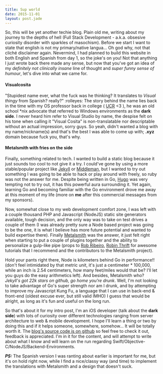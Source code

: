 ```yaml
---
title: Sup world
date: 2015-11-01
layout: post.jade
---
```


So, this will be yet another techie blog. Plain old me, writing about my journey to the depths of hell (Full Stack Development - a.k.a. obsesive curiosity disorder with sparkles of masochism). Before we start I want to state that english is not my primary/native langua... Oh god why, not that cliché disclaimer again. Nevermind, I had planned to build this website in both English and Spanish from day 1, so the joke's on you! Not that anything I just wrote back there made any sense, but now that you've got an idea of my *definitely not clinically insane* line of thought and *super funny sense of humour*, let's dive into what we came for.

#### Visualcosita

"Stupidest name ever, what the fuck was he thinking? It translates to *Visual thingy* from Spanish? really?" :rolleyes: The story behind the name lies back in the time with my OS professor back in college ( [UCR](http://www.ucr.ac.cr/) <3 ), he was an old school \*nix advocate that referred to Windows environments as the **dark side**. I never heard him refer to Visual Studio by name, the despise felt on his tone when calling it "Visual Cosita" is non-translatable nor descriptable without an actual impression, sorry guys. So yeah, didn't wanted a blog with my name/nickname(s) and that's the best I was able to come up with; **.xyz** domain because fuck you, that's why.

#### Metalsmith with fries on the side

Finally, something related to tech. I wanted to build a static blog because it just sounds too cool to not give it a try. I could've gone by using a more stable/popular project like [Jekyll](http://jekyllrb.com/) or [Middleman](https://middlemanapp.com/), but I wanted to try out something I was going to be able to hack or play around with freely, so ruby was not the answer for me. Despite being written in Go, [Hugo](http://gohugo.io/) was very tempting not to try out, it has this powerful aura surrounding it. Yet again, learning Go and becoming familiar with the Go environment drove me away at this moment of my life (more on **me** after this commercial messages from my sponsors).

Now, somewhat close to my web development comfort zone, I was left with a couple thousand PHP and Javascript (NodeJS) static site generators available, tough decision, and the only way was to take on test drives a couple of them (I was already pretty sure a Node based project was going to be the one, it is what I believe has more future potential and wanted to build expertise there). Finally [Metalsmith](https://github.com/segmentio/metalsmith) was the answer, it just felt right when starting to put a couple of plugins together and the ability to personalize a gulp-like pipe (props to [Rob Ribeiro](https://azurelogic.com/posts/building-a-blog-with-metalsmith/), [Robin Thrift](http://www.robinthrift.com/posts/metalsmith-part-1-setting-up-the-forge/) for awesome tutorials that I recommend and the contributors to the Metalsmith project).

Hold your pants right there, Node is kilometers behind Go in performance!! (don't feel intimidated by that metric unit, it's just a centimeter \* 100,000, while an inch is 2.54 centimeters, how many feet/miles would that be? I'll let you guys do the easy arithmetics left). And besides, Metalsmith who? *Jekyll's got 22k stars on github, go home you're drunk*. Well, I'm not looking to take advantage of Go's super strength nor am I drunk, and by attempting to improve my Javascript Kung Fu, a language that I can use in back-end & front-end (oldest excuse ever, but still valid IMHO) I guess that would be alright, as long as it's fun and useful on the long run.

So that's about it for my intro post, I'm an iOS developer (talk about the **dark side**) with lots of curiosity over different technologies ranging from server architecture to web & mobile development. I hope I'll learn a thing or two by doing this and if it helps someone, somewhere, somehow... It will be totally worth it. The [blog's source code is on github](https://github.com/fdoxyz/visualcosita.git) so feel free to check it out, feedback is appreciated. I'm in it for the content, and will attempt to write about what I know and will learn on the run regarding Swift/Objective-C/NodeJS/Backend-Environments.

***PS:*** The Spanish version I was ranting about earlier is important for me, but it's on hold right now, while I find a nice/classy way (and time) to implement the translations with Metalsmith and a design that doesn't suck.
